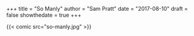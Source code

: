+++
title = "So Manly"
author = "Sam Pratt"
date = "2017-08-10"
draft = false
showthedate = true
+++

{{< comic src="so-manly.jpg" >}}
